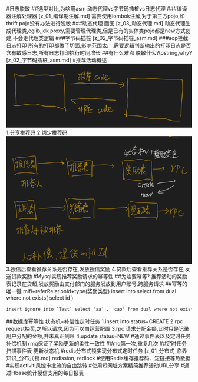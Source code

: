#日志脱敏
##选型对比,为啥用asm
动态代理vs字节码插桩vs日志代理
###编译器注解处理器
[z_01_编译期注解.md]
需要使用lombok注解,对于第三方pojo,如thrift pojo没有办法进行脱敏
###动态代理
画图
[z_03_动态代理.md]
动态代理生成代理类,cglib,jdk proxy,需要管理代理类,但是已有的实体类pojo都是new方式创建,不会走代理类逻辑
###字节码插桩
[z_02_字节码插桩_asm.md]
###aop拦截日志打印
所有的打印都做了切面,影响范围太广,需要逻辑判断输出的打印日志是否含有敏感日志,所有日志打印执行时间增长
##有什么难点
脱敏什么?tostring,why?
[z_02_字节码插桩_asm.md]
#推荐活动概述
![](.z_project_项目_小米_01_小米金融海外贷超平台_images/638cab9e.png)
1.分享推荐码
2.绑定推荐码
![](.z_project_项目_小米_01_小米金融海外贷超平台_images/3fe7dce7.png)
3.授信后查看推荐关系是否存在,发放授信奖励
4.贷款后查看推荐关系是否存在,发送贷款奖励
#Mysql实现推荐奖励请求的幂等性
##为啥要幂等?
推荐活动的奖励表记录在贷超,发放奖励由支付部门的服务发放到用户账号,跨服务请求
##幂等的唯一键
mifi+referRelationId+type(奖励类型)
insert into  select from dual where not exists( select id )
```asp
insert ignore into `Test` select 'aa' , 'cao' from dual where not exists(select 1 from Test where `first_name`='aa' and `second_name`='bb');
```
##数据库幂等性
状态机+补偿性定时任务
1.insert into  status=CREATE
2.rpc request抽奖,之所以请求,因为可以由运营配置
3.rpc 请求分配金额,此时只是记录用户分配的金额,并未真正到账
4.update status=NEW
#通过事件表以及定时任务补偿机制+mq保证了奖励更新的柔性一致性
##mq第一次,重复几次
##定时任务扫描事件表
更新状态机
#redis分布式锁实现分布式定时任务
[z_01_分布式_临界知识_分布式锁.md]
redission, redlock
#使用Redis缓存推荐码、短链接等热数据
#实现activiti风控审批流的自由跳转
#使用短网址方案精简推荐活动URL分享
#通过Hbase统计授信支用的每日报表
